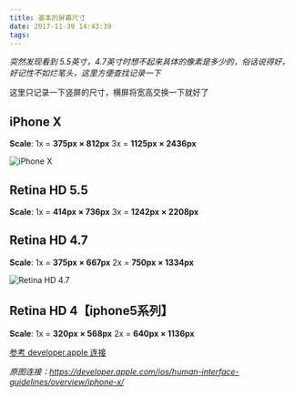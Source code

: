 ```yaml
---
title: 基本的屏幕尺寸
date: 2017-11-30 14:43:39
tags:
---
```


*突然发现看到 5.5英寸，4.7英寸时想不起来具体的像素是多少的，俗话说得好，好记性不如烂笔头，这里方便查找记录一下*

这里只记录一下竖屏的尺寸，横屏将宽高交换一下就好了

iPhone X
---
**Scale**:
  1x = **375px × 812px**
  3x = **1125px × 2436px**
  
<!-- more -->

![iPhone X](https://developer.apple.com/ios/human-interface-guidelines/images/OV_Screen_Size_iPhoneX.svg)

Retina HD 5.5
---
**Scale**:
  1x = **414px × 736px**
  3x = **1242px × 2208px**


Retina HD 4.7
---
  **Scale**:
    1x = **375px × 667px**
    2x = **750px × 1334px**

![Retina HD 4.7](https://developer.apple.com/ios/human-interface-guidelines/images/OV_Screen_Size_47.svg)


Retina HD 4【iphone5系列】
---
  **Scale**:
    1x = **320px × 568px**
    2x = **640px × 1136px**


[参考 developer.apple 连接](https://developer.apple.com/ios/human-interface-guidelines/overview/iphone-x/)

*原图连接：https://developer.apple.com/ios/human-interface-guidelines/overview/iphone-x/*
